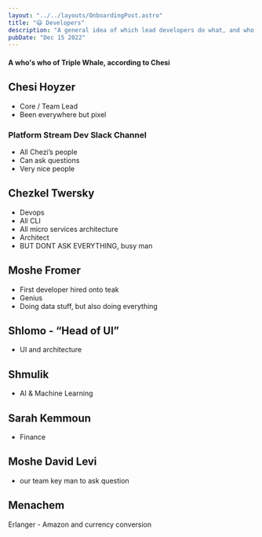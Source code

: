 ```yaml
---
layout: "../../layouts/OnboardingPost.astro"
title: "😃 Developers"
description: "A general idea of which lead developers do what, and who to ask for what"
pubDate: "Dec 15 2022"
---
```


####  A who's who of Triple Whale, according to Chesi

## Chesi Hoyzer 

- Core / Team Lead
- Been everywhere but pixel

### Platform Stream Dev Slack Channel

- All Chezi’s people
- Can ask questions
- Very nice people

## Chezkel Twersky 

- Devops
- All CLI
- All micro services architecture
- Architect
- BUT DONT ASK EVERYTHING, busy man


## Moshe Fromer

- First developer hired onto teak
- Genius
- Doing data stuff, but also doing everything

## Shlomo - “Head of UI”

- UI and architecture

## Shmulik 

- AI & Machine Learning

## Sarah Kemmoun 

- Finance

## Moshe David Levi 

- our team key man to ask question

## Menachem 

Erlanger - Amazon and currency conversion